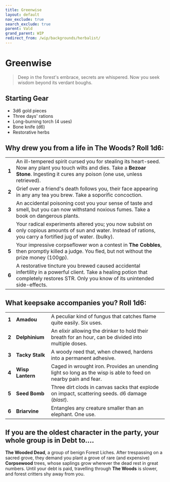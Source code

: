 ```yaml
---
title: Greenwise
layout: default
nav_exclude: true
search_exclude: true
parent: Vald
grand_parent: WIP
redirect_from: /wip/backgrounds/herbalist/
---
```


# Greenwise

> Deep in the forest's embrace, secrets are whispered. Now you seek wisdom beyond its verdant boughs.

## Starting Gear

- 3d6 gold pieces
- Three days' rations
- Long-burning torch (4 uses)
- Bone knife (d6)
- Restorative herbs

## Why drew you from a life in The Woods? Roll 1d6:

|       |                                                                                                                                                                                            |
| ----- | ------------------------------------------------------------------------------------------------------------------------------------------------------------------------------------------ |
| **1** | An ill-tempered spirit cursed you for stealing its heart-seed. Now any plant you touch wilts and dies. Take a **Bezoar Stone**. Ingesting it cures any poison (one use, unless retrieved). |
| **2** | Grief over a friend's death follows you, their face appearing in any any tea you brew. Take a soporific concoction.                                                                        |
| **3** | An accidental poisoning cost you your sense of taste and smell, but you can now withstand noxious fumes. Take a book on dangerous plants.                                                  |
| **4** | Your radical experiments altered you; you now subsist on only copious amounts of sun and water. Instead of rations, you carry a fortified jug of water. (bulky).                           |
| **5** | Your impressive corpseflower won a contest in **The Cobbles**, then promptly killed a judge. You fled, but not without the prize money (100gp).                                            |
| **6** | A restorative tincture you brewed caused accidental infertility in a powerful client. Take a healing potion that completely restores STR. Only you know of its unintended side-effects.    |

## What keepsake accompanies you? Roll 1d6:

|       |                  |                                                                                                                |
| ----- | ---------------- | -------------------------------------------------------------------------------------------------------------- |
| **1** | **Amadou**       | A peculiar kind of fungus that catches flame quite easily. Six uses.                                           |
| **2** | **Delphinium**   | An elixir allowing the drinker to hold their breath for an hour, can be divided into multiple doses.           |
| **3** | **Tacky Stalk**  | A woody reed that, when chewed, hardens into a permanent adhesive.                                             |
| **4** | **Wisp Lantern** | Caged in wrought iron. Provides an unending light so long as the wisp is able to feed on nearby pain and fear. |
| **5** | **Seed Bomb**    | Three dirt clods in canvas sacks that explode on impact, scattering seeds. d6 damage (_blast_).                |
| **6** | **Briarvine**    | Entangles any creature smaller than an elephant. One use.                                                      |

## If you are the oldest character in the party, your whole group is in Debt to....

**The Wooded Dead**, a group of benign Forest Liches. After trespassing on a sacred grove, they demand you plant a grove of rare (and expensive) **Corpsewood** trees, whose saplings grow wherever the dead rest in great numbers. Until your debt is paid, travelling through **The Woods** is slower, and forest critters shy away from you.  